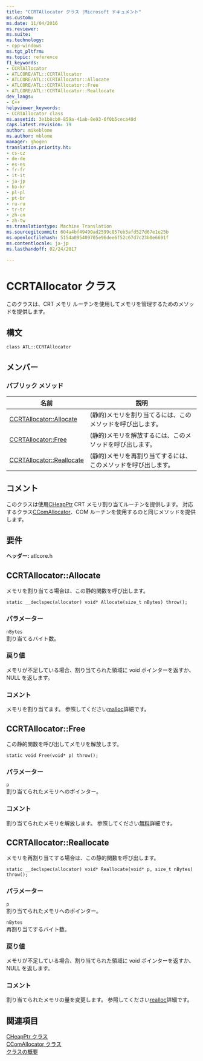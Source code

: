 ```yaml
---
title: "CCRTAllocator クラス |Microsoft ドキュメント"
ms.custom: 
ms.date: 11/04/2016
ms.reviewer: 
ms.suite: 
ms.technology:
- cpp-windows
ms.tgt_pltfrm: 
ms.topic: reference
f1_keywords:
- CCRTAllocator
- ATLCORE/ATL::CCRTAllocator
- ATLCORE/ATL::CCRTAllocator::Allocate
- ATLCORE/ATL::CCRTAllocator::Free
- ATLCORE/ATL::CCRTAllocator::Reallocate
dev_langs:
- C++
helpviewer_keywords:
- CCRTAllocator class
ms.assetid: 3e1b8cb0-859a-41ab-8e93-6f0b5ceca49d
caps.latest.revision: 19
author: mikeblome
ms.author: mblome
manager: ghogen
translation.priority.ht:
- cs-cz
- de-de
- es-es
- fr-fr
- it-it
- ja-jp
- ko-kr
- pl-pl
- pt-br
- ru-ru
- tr-tr
- zh-cn
- zh-tw
ms.translationtype: Machine Translation
ms.sourcegitcommit: 604a4bf49490ad2599c857eb3afd527d67e1e25b
ms.openlocfilehash: 5154a095409705e96dee6f52c67d7c23b0e6691f
ms.contentlocale: ja-jp
ms.lasthandoff: 02/24/2017

---
```

# <a name="ccrtallocator-class"></a>CCRTAllocator クラス
このクラスは、CRT メモリ ルーチンを使用してメモリを管理するためのメソッドを提供します。  
  
## <a name="syntax"></a>構文  
  
```
class ATL::CCRTAllocator
```  
  
## <a name="members"></a>メンバー  
  
### <a name="public-methods"></a>パブリック メソッド  
  
|名前|説明|  
|----------|-----------------|  
|[CCRTAllocator::Allocate](#allocate)|(静的)メモリを割り当てるには、このメソッドを呼び出します。|  
|[CCRTAllocator::Free](#free)|(静的)メモリを解放するには、このメソッドを呼び出します。|  
|[CCRTAllocator::Reallocate](#reallocate)|(静的)メモリを再割り当てするには、このメソッドを呼び出します。|  
  
## <a name="remarks"></a>コメント  
 このクラスは使用[CHeapPtr](../../atl/reference/cheapptr-class.md) CRT メモリ割り当てルーチンを提供します。 対応するクラス[CComAllocator](../../atl/reference/ccomallocator-class.md)、COM ルーチンを使用するのと同じメソッドを提供します。  
  
## <a name="requirements"></a>要件  
 **ヘッダー:** atlcore.h  
  
##  <a name="allocate"></a>CCRTAllocator::Allocate  
 メモリを割り当てる場合は、この静的関数を呼び出します。  
  
```
static __declspec(allocator) void* Allocate(size_t nBytes) throw();
```  
  
### <a name="parameters"></a>パラメーター  
 `nBytes`  
 割り当てるバイト数。  
  
### <a name="return-value"></a>戻り値  
 メモリが不足している場合、割り当てられた領域に void ポインターを返すか、NULL を返します。  
  
### <a name="remarks"></a>コメント  
 メモリを割り当てます。 参照してください[malloc](../../c-runtime-library/reference/malloc.md)詳細です。  
  
##  <a name="free"></a>CCRTAllocator::Free  
 この静的関数を呼び出してメモリを解放します。  
  
```
static void Free(void* p) throw();
```  
  
### <a name="parameters"></a>パラメーター  
 `p`  
 割り当てられたメモリへのポインター。  
  
### <a name="remarks"></a>コメント  
 割り当てられたメモリを解放します。 参照してください[無料](../../c-runtime-library/reference/free.md)詳細です。  
  
##  <a name="reallocate"></a>CCRTAllocator::Reallocate  
 メモリを再割り当てする場合は、この静的関数を呼び出します。  
  
```
static __declspec(allocator) void* Reallocate(void* p, size_t nBytes) throw();
```  
  
### <a name="parameters"></a>パラメーター  
 `p`  
 割り当てられたメモリへのポインター。  
  
 `nBytes`  
 再割り当てするバイト数。  
  
### <a name="return-value"></a>戻り値  
 メモリが不足している場合、割り当てられた領域に void ポインターを返すか、NULL を返します。  
  
### <a name="remarks"></a>コメント  
 割り当てられたメモリの量を変更します。 参照してください[realloc](../../c-runtime-library/reference/realloc.md)詳細です。  
  
## <a name="see-also"></a>関連項目  
 [CHeapPtr クラス](../../atl/reference/cheapptr-class.md)   
 [CComAllocator クラス](../../atl/reference/ccomallocator-class.md)   
 [クラスの概要](../../atl/atl-class-overview.md)

